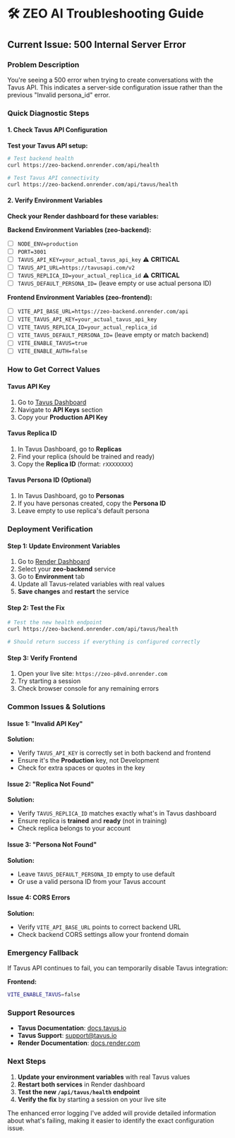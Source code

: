 # 🛠️ ZEO AI Troubleshooting Guide

## Current Issue: 500 Internal Server Error

### **Problem Description**
You're seeing a 500 error when trying to create conversations with the Tavus API. This indicates a server-side configuration issue rather than the previous "Invalid persona_id" error.

### **Quick Diagnostic Steps**

#### **1. Check Tavus API Configuration**

**Test your Tavus API setup:**
```bash
# Test backend health
curl https://zeo-backend.onrender.com/api/health

# Test Tavus API connectivity
curl https://zeo-backend.onrender.com/api/tavus/health
```

#### **2. Verify Environment Variables**

**Check your Render dashboard for these variables:**

**Backend Environment Variables (zeo-backend):**
- [ ] `NODE_ENV=production`
- [ ] `PORT=3001`
- [ ] `TAVUS_API_KEY=your_actual_tavus_api_key` ⚠️ **CRITICAL**
- [ ] `TAVUS_API_URL=https://tavusapi.com/v2`
- [ ] `TAVUS_REPLICA_ID=your_actual_replica_id` ⚠️ **CRITICAL**
- [ ] `TAVUS_DEFAULT_PERSONA_ID=` (leave empty or use actual persona ID)

**Frontend Environment Variables (zeo-frontend):**
- [ ] `VITE_API_BASE_URL=https://zeo-backend.onrender.com/api`
- [ ] `VITE_TAVUS_API_KEY=your_actual_tavus_api_key`
- [ ] `VITE_TAVUS_REPLICA_ID=your_actual_replica_id`
- [ ] `VITE_TAVUS_DEFAULT_PERSONA_ID=` (leave empty or match backend)
- [ ] `VITE_ENABLE_TAVUS=true`
- [ ] `VITE_ENABLE_AUTH=false`

### **How to Get Correct Values**

#### **Tavus API Key**
1. Go to [Tavus Dashboard](https://dashboard.tavus.io)
2. Navigate to **API Keys** section
3. Copy your **Production API Key**

#### **Tavus Replica ID**
1. In Tavus Dashboard, go to **Replicas**
2. Find your replica (should be trained and ready)
3. Copy the **Replica ID** (format: `rXXXXXXXX`)

#### **Tavus Persona ID** (Optional)
1. In Tavus Dashboard, go to **Personas**
2. If you have personas created, copy the **Persona ID**
3. Leave empty to use replica's default persona

### **Deployment Verification**

#### **Step 1: Update Environment Variables**
1. Go to [Render Dashboard](https://dashboard.render.com)
2. Select your **zeo-backend** service
3. Go to **Environment** tab
4. Update all Tavus-related variables with real values
5. **Save changes** and **restart** the service

#### **Step 2: Test the Fix**
```bash
# Test the new health endpoint
curl https://zeo-backend.onrender.com/api/tavus/health

# Should return success if everything is configured correctly
```

#### **Step 3: Verify Frontend**
1. Open your live site: `https://zeo-p8vd.onrender.com`
2. Try starting a session
3. Check browser console for any remaining errors

### **Common Issues & Solutions**

#### **Issue 1: "Invalid API Key"**
**Solution:**
- Verify `TAVUS_API_KEY` is correctly set in both backend and frontend
- Ensure it's the **Production** key, not Development
- Check for extra spaces or quotes in the key

#### **Issue 2: "Replica Not Found"**
**Solution:**
- Verify `TAVUS_REPLICA_ID` matches exactly what's in Tavus dashboard
- Ensure replica is **trained** and **ready** (not in training)
- Check replica belongs to your account

#### **Issue 3: "Persona Not Found"**
**Solution:**
- Leave `TAVUS_DEFAULT_PERSONA_ID` empty to use default
- Or use a valid persona ID from your Tavus account

#### **Issue 4: CORS Errors**
**Solution:**
- Verify `VITE_API_BASE_URL` points to correct backend URL
- Check backend CORS settings allow your frontend domain

### **Emergency Fallback**

If Tavus API continues to fail, you can temporarily disable Tavus integration:

**Frontend:**
```bash
VITE_ENABLE_TAVUS=false
```

### **Support Resources**

- **Tavus Documentation**: [docs.tavus.io](https://docs.tavus.io)
- **Tavus Support**: support@tavus.io
- **Render Documentation**: [docs.render.com](https://docs.render.com)

### **Next Steps**

1. **Update your environment variables** with real Tavus values
2. **Restart both services** in Render dashboard
3. **Test the new `/api/tavus/health` endpoint**
4. **Verify the fix** by starting a session on your live site

The enhanced error logging I've added will provide detailed information about what's failing, making it easier to identify the exact configuration issue.